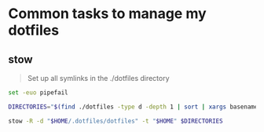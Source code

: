 # Common tasks to manage my dotfiles

## stow

> Set up all symlinks in the ./dotfiles directory

```bash
set -euo pipefail

DIRECTORIES="$(find ./dotfiles -type d -depth 1 | sort | xargs basename | paste -sd ' ' -)"

stow -R -d "$HOME/.dotfiles/dotfiles" -t "$HOME" $DIRECTORIES

```
